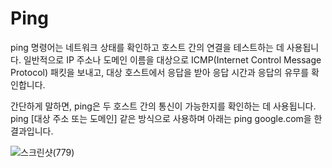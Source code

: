 <h1>Ping</h1>

ping 명령어는 네트워크 상태를 확인하고 호스트 간의 연결을 테스트하는 데 사용됩니다. 일반적으로 IP 주소나 도메인 이름을 대상으로 ICMP(Internet Control Message Protocol) 패킷을 보내고, 대상 호스트에서 응답을 받아 응답 시간과 응답의 유무를 확인합니다.

간단하게 말하면, ping은 두 호스트 간의 통신이 가능한지를 확인하는 데 사용됩니다.
ping [대상 주소 또는 도메인] 같은 방식으로 사용하며 아래는 ping google.com을 한 결과입니다.

![스크린샷(779)](https://github.com/ks2019575010/Network_Homework/assets/48661594/f69e78ec-f04e-4e92-a82d-f9c57754f07a)

